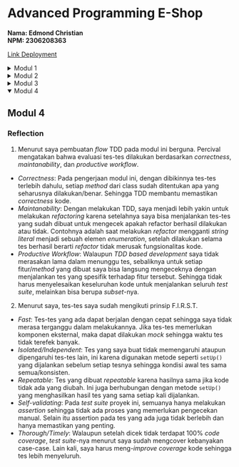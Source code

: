 # Advanced Programming E-Shop
**Nama: Edmond Christian**<br>
**NPM: 2306208363**

[Link Deployment](https://frequent-lynnett-edpootis-3043dec4.koyeb.app/)

<details>
<summary>Modul 1</summary>

## Modul 1
### Reflection 1

Melalui modul ini saya telah mempelajari mengenai *coding standard* seperti clean code. Salah satu *practice*nya yang sederhana adalah memberikan nama yang berarti pada nama variabel, fungsi, ataupun *class*. Dengan *meaningful names* saya tidak perlu sering mengecek maksud dari variabel/fungsi tersebut sehingga menghemat waktu. Pada modul semua nama-nama memiliki maksud tertentu yang jelas dan ringkas juga. Menurut saya, penamaan variabel saya sudah cukup baik karena sudah saya biasakan sejak dulu.
<br>Prinsip *clean code* yang kedua adalah mengenai pembuatan fungsi yang sederhana dan melakukan 1 hal tanpa mengubah hal lain. Biasanya fungsi yang saya buat kebalikannya, atau mencoba melakukan suatu fitur secara keseluruhan dalam satu fungsi. Setelah melihat tutorial, saya menjadi sadar akan fungsi yang lebih rapih dan sederhana, yang kemudian digunakan bersama untuk sebuah fitur.
<br>Sebelumnya, saya mengira bahwa *comment* yang lengkap berarti bagus. Namun setelah melihat fungsi-fungsi yang sederhana dan dapat menjelaskan dirinya hanya dengan dilihat, saya jadi tahu bahwa *comment* tidak selalunya dibutuhkan. Melainkan ada saat-saat tertentu dimana *comment* diperlukan (sesuai dengan modul). Meskipun begitu, pada tutorial ini saya merasa ada bagian yang kurang jelas, contohnya bagian tes yang menurut saya memerlukan *comment* lebih lanjut.
<br>*Practice clean code* yang tersisa adalah data struktur dan objek, dan *error handling*. Biasanya dalam membuat *class* suatu objek saya selalu menggunakan *concrete class* karena tidak merasa membutuhkan *interface* atau *abstract class*, tapi dengan berkembangnya kompleksitas proyek yang dikerjakan saya mungkin akan semakin banyak menggunakannya. Hal yang sama juga berlaku untuk *error handling*, yang saya lakukan biasanya minimal dan tidak mengikuti standar yang berlaku. Contohnya, pada tutorial ini *error handling* yang saya terapkan hanya pada di tes-tes.
<br><br>
Pada tutorial 1 ini, saya belum menerapkan standar *secure coding* apapun. Ini adalah karena tidak adanya *user* sehingga autentikasi dan otorisasi tidak dapat dilakukan. Namun ada juga *secure coding* yang dapat saya lakukan tapi tidak lakukan, yaitu *input data validation* dan *output data encoding*.
<br><br>
Hal-hal yang perlu saya perbaiki adalah
- Membuat *coding syntax* yang lebih jelas sehingga kebutuhan untuk *comment* berkurang
- Memperbaiki kebiasaan buruk dalam membuat fungsi
- Mengimplementasi penggunaan data struktur dan objek yang lebih baik
- Mengimplementasi *error handling*


Lalu, ada juga beberapa kekurangan spesifik pada *source code* proyek ini, yaitu
- Tidak adanya *input data validation* dan *output data encoding* sama sekali
- Tidak adanya sistem untuk melakukan autentikasi dan otorisasi
- Sintaks kode yang membutuhkan *comment*
- Penyimpanan data/*repository* yang berdasarkan *list* java
- Tampilan aplikasi yang polos

### Reflection 2
1.
- Setelah membuat *unit tests* saya merasa lebih yakin bahwa aplikasi yang dibuat akan berjalan sesuai dengan fungsinya.
- Menurut saya, jumlah *unit test* dalam suatu *class* dipengaruhi oleh berapa banyak fungsi atau hal yang dilakukan di dalamnya, dan hasil yang diinginkan. Namun *unit test* sebaiknya dilakukan dalam jumlah yang sedikit tapi memiliki *coverage* yang banyak.
- Kita mengetahui *unit test* cukup jika memiliki *coverage* yang banyak dan juga mencakupi *edge cases*. Dengan ini kita mengurangi kemungkinan kasus di mana program error.
- Jika kita memiliki 100% *code coverage* bukan berarti program tidak memiliki *bugs* atau error sama sekali. *Code coverage* hanya berarti berapa bagian dari kode yang sudah dijalankan pada suatu tes, jika tes yang dijalankan kurang lengkap atau tidak efektif maka tidak menutupi kemungkinan munculnya *bug* atau error.

2. Menurut saya pembuatan file baru untuk melakukan tes yang memverifikasi jumlah barang dalam *list product* akan mengurangi kualitas kode *functional test*. Ini karena banyaknya prosedur dan variabel yang mirip. Karena itu, sebaiknya tes tersebut dilakukan di *class* yang sama seperti pada file `CreateProductFunctionalTest.java`. Jika tidak, kualitas kode akan berkurang karena adanya pengulangan/duplikasi kode. Selain itu verifikasi jumlah barang dalam *list product* juga masih berhubungan dengan proses *create product* yang sudah memiliki filenya sehingga lebih masuk akan jika berada pada file yang sama.
</details>

<details>

<summary>Modul 2</summary>

## Modul 2
### Reflection
1. Pada *exercise* saya memperbaiki beberapa isu kode, isu-isunya adalah sebagai berikut:
- `Add a nested comment explaining why this method is empty, throw an UnsupportedOperationException or complete the implementation.
Methods should not be empty java:S1186`, isu ini disebabkan adanya *method* pada *concrete class* yang memiliki *body* kosong. Pada kode saya hal ini terdapat pada *method* `SetUp()` dalam salah satu *unit test*. Hal yang saya lakukan untuk memperbaiki isunya adalah menambahkan *comment* yang menjelaskan kenapa terdapat *method* kosong tersebut.
- `Group dependencies by their destination.
Dependencies should be grouped by destination kotlin:S6629`, isu ini terjadi karena pada `build.gradle.kts` urutan *dependencies* yang ditulis tidak dikelompokkan berdasarkan tujuannya dan tidak berurutan. Untuk memperbaikinya, saya hanya perlu mengelompokkan *depedencies* sesuai tujuan/fungsinya (misal: `implementation(..)` dan `testImplementation(..)`)
- `'Unnecessary imports should be removed java:S1128`, sesuai namanya isu ini terjadi karena terdapat *import* yang tidak digunakan dalam beberapa file. Cara memperbaikinya hanya dengan menghapusnya dari kode.

- `Swap these 2 arguments so they are in the correct order: expected value, actual value.
Assertion arguments should be passed in the correct order java:S3415`, isu ini disebabkan urutan argumen pada *assertion method* yang kebalik. Hal ini dikarenakan urutan untuk *expected value* dan *actual value* sudah ditentukan untuk meningkatkan *maintability* kode. Yang saya lakukan untuk memperbaikinya adalah mengubah urutan argumen pada *method-method* tersebut.

- Isu terakhir yang saya perbaiki adalah menghapus modifier `Public` pada beberapa *java test class*.

2. Menurut saya, implementasi yang sekarang telah memenuhi definisi CI dan CD. Pada implementasi sekarang, setiap terjadi perubahan atau perbaruan *codebase* yang di-*push*, maka akan langsung dilakukan pengetesan *unit tests* oleh GitHub Actions, dan *code analysis* oleh OSSF Scorecard dan SonarCloud sehingga sudah memenuhi definisi dari *Continuous Integration*. Dengan ini kode akan dicek kualitas dan kebenarannya setiap terjadi perubahan. Lalu, setiap *push* pada branch *master* yang dilakukan juga akan dilakukan *deployment* yang otomatis oleh Koyeb beserta tes-tesnya sehingga sudah memenuhi *Continuous Deployment*. Dengan ini maka workflow kode sudah memenuhi definisi dari *Continuous Integration* dan *Continuous Deployment*. Dengan ini juga setiap perubahan kode di *branch master* akan langsung mengetes dan mengdeploy proyek sehingga proses automasi CI/CD terjadi.
</details>

<details>

<summary>Modul 3</summary>

## Modul 3
### Reflection

1. Explain what principles you apply to your project!
- Single Responsibility Principle, pada proyek ini, *principle* ini diterapkan dengan memindahkan class `CarController` yang awalnya berada pada file `ProductController.java` ke filenya sendiri. Hal ini dilakukan karena keduanya memiliki tujuan yang berbeda.
- Open Closed Principle, pada proyek ini, OCP diterapkan pada interface `CarService` dan `ProductService`. Jika ingin menambahkan fitur baru terkait model yang ada, dapat dibuat implementasi yang baru tanpa melakukan modifikasi terhadap interface ataupun implementasi yang sudah ada.
- Liskov Substitution Principle, pada proyek ini awalnya class `CarController` memiliki *inheritance* dari `ProductController` sehingga menjadi subclassnya. Agar LSP diterapkan, maka dihapus hubungan *inheritance* dari kedua kelas tersebut. Ini dilakukan karena menurut LSP superclass `ProductController` harus bisa disubstitusi dengan `CarController`, tapi kedua class tersebut memiliki fungsi yang berbeda sehingga tidak bisa, dan sebaiknya dihapus hubungan super dan subclassnya.
- Interface Segregation Principle, pada proyek ini diterapkan melalui interface `CarService` dan `ProductService` yang hanya berisi *method* yang diperlukan implementasinya, tanpa mengandung *method* yang tidak diperlukan (sudah tersegregasi menurut modelnya.
- Dependency Inversion Principle, pada proyek ini awalnya class `CarController` yang merupakan *high level module* memiliki dependensi terhadap `CarServiceImpl` yang merupakan sebuah *detailed*/*concrete* class, sehingga agar DIP diterapkan digganti dependensi tersebut terhadap interface `CarService`.
2. Explain the advantages of applying SOLID principles to your project with examples.
- Meningkatkan *maintainability*, contohnya karena SOLID Principle, setiap *model*, *service*, *repository*, dan *controller* tersegregasi berdasarkan *model* `Product` atau `Car`. Dengan ini maka jika ingin mengubah fitur-fitur yang berkaitan dengan salah satu model, hanya perlu mengubah kode dari file yang terkaitan, tanpa memengaruhi kode untuk model lain.
- Memudahkan *testing* dan pengembangan kode, karena setiap class yang sudah dipisahkan dengan tujuannya masing-masing, menjadi mudah untuk mengecek bagian apa yang sudah dites atau belum. Juga karena itu untuk membuat fitur atau pengembangan proyek menjadi lebih cepat dan mudah karena struktur *codebase* yang rapih dapat mengurangi *bug* yang dapat terbuat, dan kemudahan membaca kode juga berpengaruh.

3. Explain the disadvantages of not applying SOLID principles to your project with examples.
- Kode yang berantakan/sulit dibaca, misalkan SOLID Principle tidak diterapkan maka class `CarController` akan tetap berada pada file `ProductController.java` yang seharusnya hanya untuk class `ProductController`, akibatnya kode berantakan yang juga memengaruhi hal lainnya.
- Mengurangi *maintainability*, misalkan SOLID Principle tidak diterapkan maka suatu interface bisa saja menjadi `ProductAndCarService`
</details>

<details open>

<summary>Modul 4</summary>

## Modul 4
### Reflection

1. Menurut saya pembuatan *flow* TDD pada modul ini berguna. Percival mengatakan bahwa evaluasi tes-tes dilakukan berdasarkan *correctness*,  *maintanability*, dan *productive workflow*.
- *Correctness*: Pada pengerjaan modul ini, dengan dibikinnya tes-tes terlebih dahulu, setiap *method* dari class sudah ditentukan apa yang seharusnya dilakukan/benar. Sehingga TDD membantu memastikan *correctness* kode.
- *Maintanability*: Dengan melakukan TDD, saya menjadi lebih yakin untuk melakukan *refactoring* karena setelahnya saya bisa menjalankan tes-tes yang sudah dibuat untuk mengecek apakah refactor berhasil dilakukan atau tidak. Contohnya adalah saat melakukan *refactor* mengganti *string literal* menjadi sebuah elemen *enumeration*, setelah dilakukan selama tes berhasil berarti *refactor* tidak merusak fungsionalitas kode.
- *Productive Workflow*: Walaupun *TDD based development* saya tidak merasakan lama dalam menunggu tes, sebaliknya untuk setiap fitur/*method* yang dibuat saya bisa langsung mengeceknya dengan menjalankan tes yang spesifik terhadap fitur tersebut. Sehingga tidak harus menyelesaikan keseluruhan kode untuk menjalankan seluruh *test suite*, melainkan bisa berupa *subset*-nya.

2. Menurut saya, tes-tes saya sudah mengikuti prinsip F.I.R.S.T.
- *Fast*: Tes-tes yang ada dapat berjalan dengan cepat sehingga saya tidak merasa terganggu dalam melakukannya. Jika tes-tes memerlukan komponen eksternal, maka dapat dilakukan *mock* sehingga waktu tes tidak terefek banyak.
- *Isolated/Independent*: Tes yang saya buat tidak memengaruhi ataupun dipengaruhi tes-tes lain, ini karena digunakan metode seperti `setUp()` yang dijalankan sebelum setiap tesnya sehingga kondisi awal tes sama semua/konsisten.
- *Repeatable*: Tes yang dibuat *repeatable* karena hasilnya sama jika kode tidak ada yang diubah. Ini juga berhubungan dengan metode `setUp()` yang menghasilkan hasil tes yang sama setiap kali dijalankan.
- *Self-validating*: Pada *test suite* proyek ini, semuanya hanya melakukan *assertion* sehingga tidak ada proses yang memerlukan pengecekan manual. Selain itu assertion pada tes yang ada juga tidak berlebih dan hanya memastikan yang penting.
- *Thorough/Timely*: Walaupun setelah dicek tidak terdapat 100% *code coverage*, *test suite*-nya menurut saya sudah mengcover kebanyakan case-case. Lain kali, saya harus meng-*improve coverage* kode sehingga tes lebih menyeluruh.

</details>
